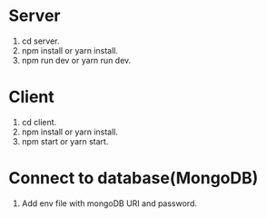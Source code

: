# Server
1. cd server.
2. npm install or yarn install.
3. npm run dev or yarn run dev.

# Client
1. cd client.
2. npm install or yarn install. 
3. npm start or yarn start.

# Connect to database(MongoDB)
1. Add env file with mongoDB URI and password.
